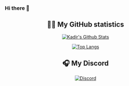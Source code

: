 ### Hi there 👋

<h2 align='center'> ✍🏼 My GitHub statistics</h2>
<div align='center'>

[![Kadir's Github Stats](https://github-readme-stats.vercel.app/api?username=KadirOffi&show_icons=true)](https://github.com/KadirOffi)

[![Top Langs](https://github-readme-stats.vercel.app/api/top-langs/?username=KadirOffi)](https://github.com/anuraghazra/github-readme-stats)</div>

<h2 align='center'>🎧 My Discord </h2>

<p align="center">
    <a href="https://discord.com/users/309410099217039371"><img alt="Discord" src="https://img.shields.io/badge/Discord-Kadir-blue?style=flat-square&logo=discord"></a> <br>
</p>

